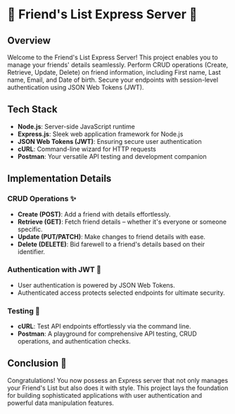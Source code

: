 # 🌟 Friend's List Express Server 🌟

## Overview
Welcome to the Friend's List Express Server! 
This project enables you to manage your friends' details seamlessly. 
Perform CRUD operations (Create, Retrieve, Update, Delete) on friend information, including First name, Last name, Email, and Date of birth. 
Secure your endpoints with session-level authentication using JSON Web Tokens (JWT).

## Tech Stack
- **Node.js**: Server-side JavaScript runtime
- **Express.js**: Sleek web application framework for Node.js
- **JSON Web Tokens (JWT)**: Ensuring secure user authentication
- **cURL**: Command-line wizard for HTTP requests
- **Postman**: Your versatile API testing and development companion

## Implementation Details

### CRUD Operations ✨
- **Create (POST)**: Add a friend with details effortlessly.
- **Retrieve (GET)**: Fetch friend details – whether it's everyone or someone specific.
- **Update (PUT/PATCH)**: Make changes to friend details with ease.
- **Delete (DELETE)**: Bid farewell to a friend's details based on their identifier.

### Authentication with JWT 🔐
- User authentication is powered by JSON Web Tokens.
- Authenticated access protects selected endpoints for ultimate security.

### Testing 🧪
- **cURL**: Test API endpoints effortlessly via the command line.
- **Postman**: A playground for comprehensive API testing, CRUD operations, and authentication checks.

## Conclusion 🎉
Congratulations! You now possess an Express server that not only manages your Friend's List but also does it with style. 
This project lays the foundation for building sophisticated applications with user authentication and powerful data manipulation features.
